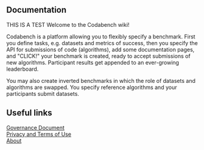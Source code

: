 ## Documentation
THIS IS A TEST
Welcome to the Codabench wiki!

Codabench is a platform allowing you to flexibly specify a benchmark. First you define tasks, e.g. datasets and metrics of success, then you specify the API for submissions of code (algorithms), add some documentation pages, and "CLICK!" your benchmark is created, ready to accept submissions of new algorithms. Participant results get appended to an ever-growing leaderboard.

You may also create inverted benchmarks in which the role of datasets and algorithms are swapped. You specify reference algorithms and your participants submit datasets.


## Useful links
[Governance Document](https://github.com/codalab/codalab-competitions/wiki/Community-Governance)  
[Privacy and Terms of Use](https://github.com/codalab/codalab-competitions/wiki/Privacy)  
[About](https://github.com/codalab/codalab-competitions/wiki/Project_About_CodaLab)